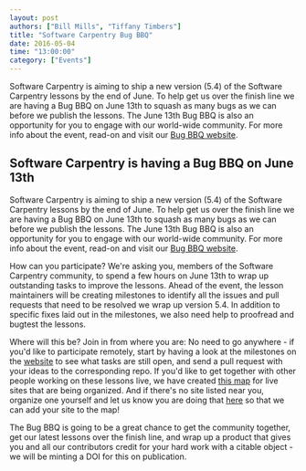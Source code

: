 ```yaml
---
layout: post
authors: ["Bill Mills", "Tiffany Timbers"]
title: "Software Carpentry Bug BBQ"
date: 2016-05-04
time: "13:00:00"
category: ["Events"]
---
```

<!-- start excerpt -->
Software Carpentry is aiming to ship a new version (5.4) of the Software Carpentry lessons 
by the end of June. To help get us over the finish line we are having a Bug BBQ on June 
13th to squash as many bugs as we can before we publish the lessons. The June 13th Bug BBQ 
is also an opportunity for you to engage with our world-wide community. For more info 
about the event, read-on and visit our [Bug BBQ website](http://swcarpentry.github.io/SWC-bug-bbq/).

<!-- end excerpt -->

## Software Carpentry is having a Bug BBQ on June 13th

Software Carpentry is aiming to ship a new version (5.4) of the Software Carpentry lessons 
by the end of June. To help get us over the finish line we are having a Bug BBQ on June 
13th to squash as many bugs as we can before we publish the lessons. The June 13th Bug BBQ 
is also an opportunity for you to engage with our world-wide community. For more info 
about the event, read-on and visit our [Bug BBQ website](http://swcarpentry.github.io/SWC-bug-bbq/).

How can you participate? We're asking you, members of the Software Carpentry community, to 
spend a few hours on June 13th to wrap up outstanding tasks to improve the lessons. Ahead 
of the event, the lesson maintainers will be creating milestones to identify all the 
issues and pull requests that need to be resolved we wrap up version 5.4. In addition to 
specific fixes laid out in the milestones, we also need help to proofread and bugtest the 
lessons.  

Where will this be? Join in from where you are: No need to go anywhere - if you'd like to 
participate remotely, start by having a look at the milestones on the [website](http://swcarpentry.github.io/SWC-bug-bbq/) 
to see what tasks are still open, and send a pull request with your ideas to the 
corresponding repo. If you'd like to get together with other people working on these 
lessons live, we have created [this map](https://github.com/swcarpentry/SWC-bug-bbq/blob/gh-pages/sites.geojson) for live sites that are 
being organized. And if there's no site listed near you, organize one yourself and let us 
know you are doing that [here](https://github.com/swcarpentry/SWC-bug-bbq/issues) so that we 
can add your site to the map!  	

The Bug BBQ is going to be a great chance to get the community together, get our latest 
lessons over the finish line, and wrap up a product that gives you and all our contributors 
credit for your hard work with a citable object - we will be minting a DOI for this on 
publication. 

